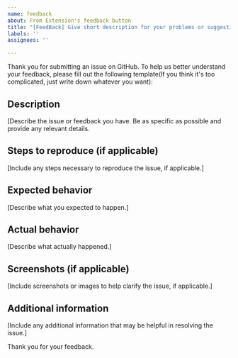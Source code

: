 ```yaml
---
name: feedback
about: From Extension's feedback button
title: "[FeedBack] Give short description for your problems or suggestions"
labels: ''
assignees: ''

---
```


Thank you for submitting an issue on GitHub. To help us better understand your feedback, please fill out the following template(If you think it's too complicated, just write down whatever you want):

## Description
[Describe the issue or feedback you have. Be as specific as possible and provide any relevant details.
## Steps to reproduce (if applicable)
[Include any steps necessary to reproduce the issue, if applicable.]
## Expected behavior
[Describe what you expected to happen.]
## Actual behavior
[Describe what actually happened.]
## Screenshots (if applicable)
[Include screenshots or images to help clarify the issue, if applicable.]
## Additional information
[Include any additional information that may be helpful in resolving the issue.]

Thank you for your feedback.
